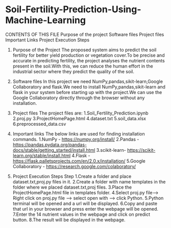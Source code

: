 # Soil-Fertility-Prediction-Using-Machine-Learning

CONTENTS OF THIS FILE
Purpose of the project
Software files
Project files
Important Links
Project Execution Steps

1. Purpose of the Project
     The proposed system aims to predict the soil fertility for better yield production or vegetation cover.To be precise and accurate in predicting fertility, the project analyses the nutrient contents present in the soil.With this, we can reduce the human effort in the industrial sector where they predict the quality of the soil.

2. Software files
     In this project we need NumPy,pandas,sikit-learn,Google Collaboratory and flask.We need to install NumPy,pandas,sikit-learn and flask in your system before starting up with the project.We can use the Google Collaboratory directly through the browser without any installation.

3. Project files
   The project files are:
	  1.Soil_Fertility_Prediction.ipynb
	  2.proj.py
	  3.ProjectHomePage.html
	  4.dataset.txt
	  5.soil_data.xlsx
	  6.preprocessed_data.csv

4. Important links
   The below links are used for finding installation commands.
   1.NumPy - https://numpy.org/install/
   2.Pandas - https://pandas.pydata.org/pandas-docs/stable/getting_started/install.html 
   3.scikit-learn- https://scikit-learn.org/stable/install.html 
   4.Flask - https://flask.palletsprojects.com/en/2.0.x/installation/ 
   5.Google Collaboratory - https://research.google.com/colaboratory/

5. Project Execution Steps Step 
   1.Create a folder and place dataset.txt,proj.py files in it.
   2.Create a folder with name templates in the folder where we placed dataset.txt,proj files.
   3.Place the ProjectHomePage.html file in templates folder.
   4.Select proj.py file--> Right click on proj.py file --> select open with --> click Python.
   5.Python terminal will be opened and a url will be displayed.
   6.Copy and paste that url in your browser and press enter the webpage will be opened.
   7.Enter the 14 nutrient values in the webpage and click on predict button.
   8.The result will be displayed in the webpage.

